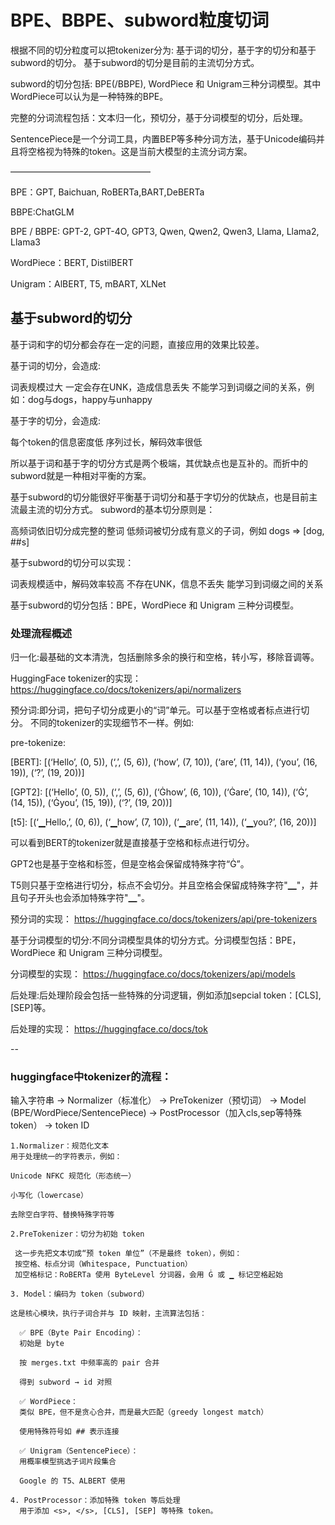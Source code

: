 # BPE、BBPE、subword粒度切词

根据不同的切分粒度可以把tokenizer分为: 基于词的切分，基于字的切分和基于subword的切分。 基于subword的切分是目前的主流切分方式。

subword的切分包括: BPE(/BBPE), WordPiece 和 Unigram三种分词模型。其中WordPiece可以认为是一种特殊的BPE。

完整的分词流程包括：文本归一化，预切分，基于分词模型的切分，后处理。

SentencePiece是一个分词工具，内置BEP等多种分词方法，基于Unicode编码并且将空格视为特殊的token。这是当前大模型的主流分词方案。

————————————————

BPE：GPT, Baichuan, RoBERTa,BART,DeBERTa

BBPE:ChatGLM

BPE / BBPE: GPT-2, GPT-4O, GPT3, Qwen, Qwen2, Qwen3, Llama, Llama2, Llama3

WordPiece：BERT, DistilBERT

Unigram：AlBERT, T5, mBART, XLNet

## 基于subword的切分

基于词和字的切分都会存在一定的问题，直接应用的效果比较差。

基于词的切分，会造成:

词表规模过大
一定会存在UNK，造成信息丢失
不能学习到词缀之间的关系，例如：dog与dogs，happy与unhappy

基于字的切分，会造成:

每个token的信息密度低
序列过长，解码效率很低

所以基于词和基于字的切分方式是两个极端，其优缺点也是互补的。而折中的subword就是一种相对平衡的方案。

基于subword的切分能很好平衡基于词切分和基于字切分的优缺点，也是目前主流最主流的切分方式。
subword的基本切分原则是：

高频词依旧切分成完整的整词
低频词被切分成有意义的子词，例如 dogs => [dog, ##s]

基于subword的切分可以实现：

词表规模适中，解码效率较高
不存在UNK，信息不丢失
能学习到词缀之间的关系

基于subword的切分包括：BPE，WordPiece 和 Unigram 三种分词模型。

### 处理流程概述

归一化:最基础的文本清洗，包括删除多余的换行和空格，转小写，移除音调等。

HuggingFace tokenizer的实现： https://huggingface.co/docs/tokenizers/api/normalizers

预分词:即分词，把句子切分成更小的“词”单元。可以基于空格或者标点进行切分。 不同的tokenizer的实现细节不一样。例如:

pre-tokenize:

[BERT]: [(‘Hello’, (0, 5)), (‘,’, (5, 6)), (‘how’, (7, 10)), (‘are’, (11, 14)), (‘you’, (16, 19)), (‘?’, (19, 20))]

[GPT2]: [(‘Hello’, (0, 5)), (‘,’, (5, 6)), (‘Ġhow’, (6, 10)), (‘Ġare’, (10, 14)), (‘Ġ’, (14, 15)), (‘Ġyou’, (15, 19)), (‘?’, (19, 20))]

[t5]: [(‘▁Hello,’, (0, 6)), (‘▁how’, (7, 10)), (‘▁are’, (11, 14)), (‘▁you?’, (16, 20))]

可以看到BERT的tokenizer就是直接基于空格和标点进行切分。

GPT2也是基于空格和标签，但是空格会保留成特殊字符“Ġ”。

T5则只基于空格进行切分，标点不会切分。并且空格会保留成特殊字符"▁"，并且句子开头也会添加特殊字符"▁"。

预分词的实现： https://huggingface.co/docs/tokenizers/api/pre-tokenizers

基于分词模型的切分:不同分词模型具体的切分方式。分词模型包括：BPE，WordPiece 和 Unigram 三种分词模型。

分词模型的实现： https://huggingface.co/docs/tokenizers/api/models

后处理:后处理阶段会包括一些特殊的分词逻辑，例如添加sepcial token：[CLS],[SEP]等。

后处理的实现： https://huggingface.co/docs/tok

--

### huggingface中tokenizer的流程：

输入字符串 → Normalizer（标准化） → PreTokenizer（预切词） → Model (BPE/WordPiece/SentencePiece) → PostProcessor（加入cls,sep等特殊token） → token ID

```text
1.Normalizer：规范化文本
用于处理统一的字符表示，例如：

Unicode NFKC 规范化（形态统一）

小写化（lowercase）

去除空白字符、替换特殊字符等

2.PreTokenizer：切分为初始 token

 这一步先把文本切成“预 token 单位”（不是最终 token），例如：
 按空格、标点分词（Whitespace, Punctuation）
 加空格标记：RoBERTa 使用 ByteLevel 分词器，会用 Ġ 或 ▁ 标记空格起始

3. Model：编码为 token（subword）

这是核心模块，执行子词合并与 ID 映射，主流算法包括：

  ✅ BPE（Byte Pair Encoding）：
  初始是 byte
  
  按 merges.txt 中频率高的 pair 合并
  
  得到 subword → id 对照
  
  ✅ WordPiece：
  类似 BPE，但不是贪心合并，而是最大匹配（greedy longest match）
  
  使用特殊符号如 ## 表示连接
  
  ✅ Unigram（SentencePiece）：
  用概率模型挑选子词片段集合
  
  Google 的 T5、ALBERT 使用

4. PostProcessor：添加特殊 token 等后处理
  用于添加 <s>, </s>, [CLS], [SEP] 等特殊 token。
```
